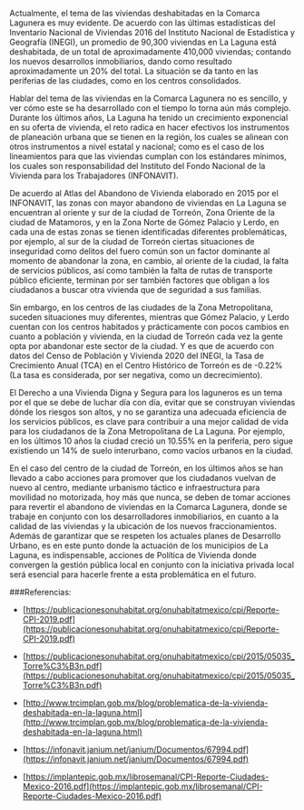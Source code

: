 
Actualmente, el tema de las viviendas deshabitadas en la Comarca Lagunera es muy evidente. De acuerdo con las últimas estadísticas del Inventario Nacional de Viviendas 2016 del Instituto Nacional de Estadística y Geografía (INEGI), un promedio de 90,300 viviendas en La Laguna está deshabitada, de un total de aproximadamente 410,000 viviendas; contando los nuevos desarrollos inmobiliarios, dando como resultado aproximadamente un 20% del total. La situación se da tanto en las periferias de las ciudades, como en los centros consolidados.

Hablar del tema de las viviendas en la Comarca Lagunera no es sencillo, y ver cómo este se ha desarrollado con el tiempo lo torna aún más complejo. Durante los últimos años, La Laguna ha tenido un crecimiento exponencial en su oferta de vivienda, el reto radica en hacer efectivos los instrumentos de planeación urbana que se tienen en la región, los cuales se alinean con otros instrumentos a nivel estatal y nacional; como es el caso de los lineamientos para que las viviendas cumplan con los estándares mínimos, los cuales son responsabilidad del Instituto del Fondo Nacional de la Vivienda para los Trabajadores (INFONAVIT).

De acuerdo al Atlas del Abandono de Vivienda elaborado en 2015 por el INFONAVIT, las zonas con mayor abandono de viviendas en La Laguna se encuentran al oriente y sur de la ciudad de Torreón, Zona Oriente de la ciudad de Matamoros, y en la Zona Norte de Gómez Palacio y Lerdo, en cada una de estas zonas se tienen identificadas diferentes problemáticas, por ejemplo, al sur de la ciudad de Torreón ciertas situaciones de inseguridad como delitos del fuero común son un factor dominante al momento de abandonar la zona, en cambio, al oriente de la ciudad, la falta de servicios públicos, así como también la falta de rutas de transporte público eficiente, terminan por ser también factores que obligan a los ciudadanos a buscar otra vivienda que de seguridad a sus familias.

Sin embargo, en los centros de las ciudades de la Zona Metropolitana, suceden situaciones muy diferentes, mientras que Gómez Palacio, y Lerdo cuentan con los centros habitados y prácticamente con pocos cambios en cuanto a población y vivienda, en la ciudad de Torreón cada vez la gente opta por abandonar este sector de la ciudad. Y es que de acuerdo con datos del Censo de Población y Vivienda 2020 del INEGI, la Tasa de Crecimiento Anual (TCA) en el Centro Histórico de Torreón es de -0.22% (La tasa es considerada, por ser negativa, como un decrecimiento).

El Derecho a una Vivienda Digna y Segura para los laguneros es un tema por el que se debe de luchar día con día, evitar que se construyan viviendas dónde los riesgos son altos, y no se garantiza una adecuada eficiencia de los servicios públicos, es clave para contribuir a una mejor calidad de vida para los ciudadanos de la Zona Metropolitana de La Laguna. Por ejemplo, en los últimos 10 años la ciudad creció un 10.55% en la periferia, pero sigue existiendo un 14% de suelo interurbano, como vacíos urbanos en la ciudad.

En el caso del centro de la ciudad de Torreón, en los últimos años se han llevado a cabo acciones para promover que los ciudadanos vuelvan de nuevo al centro, mediante urbanismo táctico e infraestructura para movilidad no motorizada, hoy más que nunca, se deben de tomar acciones para revertir el abandono de viviendas en la Comarca Lagunera, donde se trabaje en conjunto con los desarrolladores inmobiliarios, en cuanto a la calidad de las viviendas y la ubicación de los nuevos fraccionamientos.
Además de garantizar que se respeten los actuales planes de Desarrollo Urbano, es en este punto donde la actuación de los municipios de La Laguna, es indispensable, acciones de Política de Vivienda donde convergen la gestión pública local en conjunto con la iniciativa privada local será esencial para hacerle frente a esta problemática en el futuro.


###Referencias:

- [https://publicacionesonuhabitat.org/onuhabitatmexico/cpi/Reporte-CPI-2019.pdf](https://publicacionesonuhabitat.org/onuhabitatmexico/cpi/Reporte-CPI-2019.pdf)

- [https://publicacionesonuhabitat.org/onuhabitatmexico/cpi/2015/05035_Torre%C3%B3n.pdf](https://publicacionesonuhabitat.org/onuhabitatmexico/cpi/2015/05035_Torre%C3%B3n.pdf)

- [http://www.trcimplan.gob.mx/blog/problematica-de-la-vivienda-deshabitada-en-la-laguna.html](http://www.trcimplan.gob.mx/blog/problematica-de-la-vivienda-deshabitada-en-la-laguna.html)

- [https://infonavit.janium.net/janium/Documentos/67994.pdf](https://infonavit.janium.net/janium/Documentos/67994.pdf)

- [https://implantepic.gob.mx/librosemanal/CPI-Reporte-Ciudades-Mexico-2016.pdf](https://implantepic.gob.mx/librosemanal/CPI-Reporte-Ciudades-Mexico-2016.pdf)
